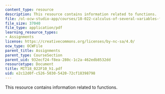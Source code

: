 ```yaml
---
content_type: resource
description: This resource contains information related to functions.
file: /ol-ocw-studio-app/courses/18-022-calculus-of-several-variables-fall-2010/e2c12d0fc5265030542072cf18398798_MIT18_022F10_h1.pdf
file_size: 37040
file_type: application/pdf
learning_resource_types:
- Assignments
license: https://creativecommons.org/licenses/by-nc-sa/4.0/
ocw_type: OCWFile
parent_title: Assignments
parent_type: CourseSection
parent_uid: 932ecf24-f8ea-280c-1c2a-462edb8532dd
resourcetype: Document
title: MIT18_022F10_h1.pdf
uid: e2c12d0f-c526-5030-5420-72cf18398798
---
```

This resource contains information related to functions.
